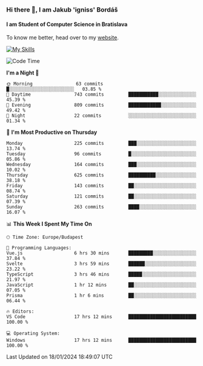 ### Hi there 👋, I am Jakub 'igniss' Bordáš

#### I am Student of Computer Science in Bratislava
To know me better, head over to my [website](https://bordas.sk).

[![My Skills](https://skillicons.dev/icons?i=js,html,css,figma,svelte,java,kotlin,python,postgresql,typescript,nest,nodejs)](https://bordas.sk)


<!--START_SECTION:waka-->
![Code Time](http://img.shields.io/badge/Code%20Time-1%2C363%20hrs%204%20mins-blue)

**I'm a Night 🦉** 

```text
🌞 Morning                63 commits          █░░░░░░░░░░░░░░░░░░░░░░░░   03.85 % 
🌆 Daytime                743 commits         ███████████░░░░░░░░░░░░░░   45.39 % 
🌃 Evening                809 commits         ████████████░░░░░░░░░░░░░   49.42 % 
🌙 Night                  22 commits          ░░░░░░░░░░░░░░░░░░░░░░░░░   01.34 % 
```
📅 **I'm Most Productive on Thursday** 

```text
Monday                   225 commits         ███░░░░░░░░░░░░░░░░░░░░░░   13.74 % 
Tuesday                  96 commits          █░░░░░░░░░░░░░░░░░░░░░░░░   05.86 % 
Wednesday                164 commits         ███░░░░░░░░░░░░░░░░░░░░░░   10.02 % 
Thursday                 625 commits         ██████████░░░░░░░░░░░░░░░   38.18 % 
Friday                   143 commits         ██░░░░░░░░░░░░░░░░░░░░░░░   08.74 % 
Saturday                 121 commits         ██░░░░░░░░░░░░░░░░░░░░░░░   07.39 % 
Sunday                   263 commits         ████░░░░░░░░░░░░░░░░░░░░░   16.07 % 
```


📊 **This Week I Spent My Time On** 

```text
🕑︎ Time Zone: Europe/Budapest

💬 Programming Languages: 
Vue.js                   6 hrs 30 mins       █████████░░░░░░░░░░░░░░░░   37.84 % 
Svelte                   3 hrs 59 mins       ██████░░░░░░░░░░░░░░░░░░░   23.22 % 
TypeScript               3 hrs 46 mins       █████░░░░░░░░░░░░░░░░░░░░   21.97 % 
JavaScript               1 hr 12 mins        ██░░░░░░░░░░░░░░░░░░░░░░░   07.05 % 
Prisma                   1 hr 6 mins         ██░░░░░░░░░░░░░░░░░░░░░░░   06.44 % 

🔥 Editors: 
VS Code                  17 hrs 12 mins      █████████████████████████   100.00 % 

💻 Operating System: 
Windows                  17 hrs 12 mins      █████████████████████████   100.00 % 
```


 Last Updated on 18/01/2024 18:49:07 UTC
<!--END_SECTION:waka-->
